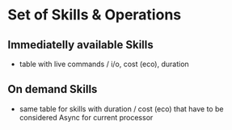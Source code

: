 # Set of Skills & Operations 

## Immediatelly available Skills
- table with live commands / i/o, cost (eco), duration 

## On demand Skills
- same table for skills with duration / cost (eco) that have to be considered Async for current processor